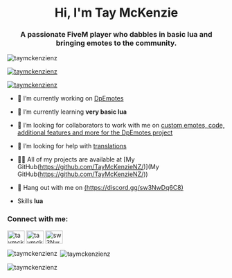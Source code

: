 <h1 align="center">Hi, I'm Tay McKenzie</h1>
<h3 align="center">A passionate FiveM player who dabbles in basic lua and bringing emotes to the community.</h3>


<p align="left"> <img src="https://komarev.com/ghpvc/?username=taymckenzienz&label=Profile%20views&color=0e75b6&style=flat" alt="taymckenzienz" /> </p>

<p align="left"> <a href="https://github.com/ryo-ma/github-profile-trophy"><img src="https://github-profile-trophy.vercel.app/?username=taymckenzienz" alt="taymckenzienz" /></a> </p>

<p align="left"> <a href="https://twitter.com/taymckenzienz" target="blank"><img src="https://img.shields.io/twitter/follow/taymckenzienz?logo=twitter&style=for-the-badge" alt="taymckenzienz" /></a> </p>

- 🔭 I’m currently working on [DpEmotes](https://github.com/TayMcKenzieNZ/dpemotes)

- 🌱 I’m currently learning **very basic lua**

- 👯 I’m looking for collaborators to work with me on [custom emotes, code, additional features and more for the DpEmotes project](https://github.com/TayMcKenzieNZ/dpemotes)

- 🤝 I’m looking for help with [translations](https://github.com/TayMcKenzieNZ/dpemotes)

- 👨‍💻 All of my projects are available at [My GitHub(https://github.com/TayMcKenzieNZ/)](My GitHub(https://github.com/TayMcKenzieNZ/))

- 💬 Hang out with me on [(https://discord.gg/sw3NwDq6C8)]((https://discord.gg/sw3NwDq6C8))

- Skills **lua**

<h3 align="left">Connect with me:</h3>
<p align="left">
<a href="https://twitter.com/taymckenzienz" target="blank"><img align="center" src="https://raw.githubusercontent.com/rahuldkjain/github-profile-readme-generator/master/src/images/icons/Social/twitter.svg" alt="taymckenzienz" height="30" width="40" /></a>
<a href="https://instagram.com/taymckenzienz" target="blank"><img align="center" src="https://raw.githubusercontent.com/rahuldkjain/github-profile-readme-generator/master/src/images/icons/Social/instagram.svg" alt="taymckenzienz" height="30" width="40" /></a>
<a href="https://discord.gg/sw3NwDq6C8" target="blank"><img align="center" src="https://raw.githubusercontent.com/rahuldkjain/github-profile-readme-generator/master/src/images/icons/Social/discord.svg" alt="sw3NwDq6C8" height="30" width="40" /></a>
</p>

<p><img align="left" src="https://github-readme-stats.vercel.app/api/top-langs?username=taymckenzienz&show_icons=true&locale=en&layout=compact" alt="taymckenzienz" /></p>

<p>&nbsp;<img align="center" src="https://github-readme-stats.vercel.app/api?username=taymckenzienz&show_icons=true&locale=en" alt="taymckenzienz" /></p>

<p><img align="center" src="https://github-readme-streak-stats.herokuapp.com/?user=taymckenzienz&" alt="taymckenzienz" /></p>
